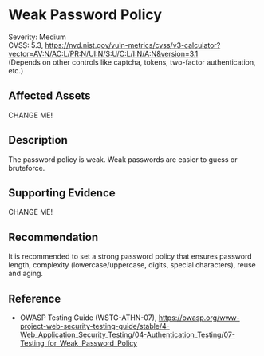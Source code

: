# Weak Password Policy

Severity: Medium  
CVSS: 5.3, https://nvd.nist.gov/vuln-metrics/cvss/v3-calculator?vector=AV:N/AC:L/PR:N/UI:N/S:U/C:L/I:N/A:N&version=3.1  
(Depends on other controls like captcha, tokens, two-factor authentication, etc.)

## Affected Assets

CHANGE ME!

## Description

The password policy is weak. Weak passwords are easier to guess or bruteforce.

## Supporting Evidence

CHANGE ME!

## Recommendation

It is recommended to set a strong password policy that ensures password length, complexity (lowercase/uppercase, digits, special characters), reuse and aging.

## Reference

* OWASP Testing Guide (WSTG-ATHN-07), https://owasp.org/www-project-web-security-testing-guide/stable/4-Web_Application_Security_Testing/04-Authentication_Testing/07-Testing_for_Weak_Password_Policy
